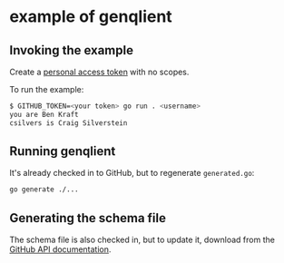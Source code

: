 # example of genqlient

## Invoking the example 
Create a [personal access token](https://docs.github.com/en/github/authenticating-to-github/creating-a-personal-access-token) with no scopes.

To run the example:

```sh
$ GITHUB_TOKEN=<your token> go run . <username>
you are Ben Kraft
csilvers is Craig Silverstein
```

## Running genqlient

It's already checked in to GitHub, but to regenerate `generated.go`:
```sh
go generate ./...
```

## Generating the schema file

The schema file is also checked in, but to update it, download from the [GitHub API documentation](https://docs.github.com/en/graphql/overview/public-schema).
